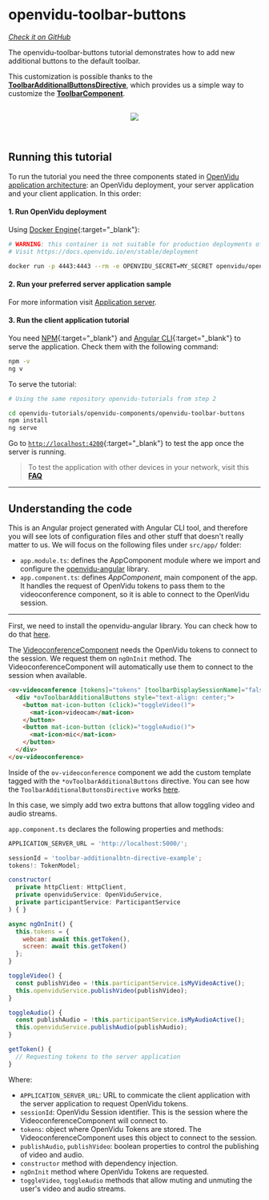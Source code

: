 # openvidu-toolbar-buttons

<a href="https://github.com/OpenVidu/openvidu-tutorials/tree/master/openvidu-components/openvidu-toolbar-buttons" target="_blank"><i class="icon ion-social-github"> Check it on GitHub</i></a>

The openvidu-toolbar-buttons tutorial demonstrates how to add new additional buttons to the default toolbar.

This customization is possible thanks to the [**ToolbarAdditionalButtonsDirective**](api/openvidu-angular/directives/ToolbarAdditionalButtonsDirective.html), which provides us a simple way to customize the [**ToolbarComponent**](api/openvidu-angular/components/ToolbarComponent.html).

<p align="center" style="margin-top: 30px">
  <img class="img-responsive" style="max-width: 80%" src="img/components/toolbar-buttons.png">
</p>

<br>


## Running this tutorial

To run the tutorial you need the three components stated in [OpenVidu application architecture](developing-your-video-app/#openvidu-application-architecture): an OpenVidu deployment, your server application and your client application. In this order:

#### 1. Run OpenVidu deployment

Using [Docker Engine](https://docs.docker.com/engine/){:target="_blank"}:

```bash
# WARNING: this container is not suitable for production deployments of OpenVidu
# Visit https://docs.openvidu.io/en/stable/deployment

docker run -p 4443:4443 --rm -e OPENVIDU_SECRET=MY_SECRET openvidu/openvidu-dev:2.23.0
```

#### 2. Run your preferred server application sample

For more information visit [Application server](application-server/).

<div id="application-server-wrapper"></div>
<script src="js/load-common-template.js" data-pathToFile="server-application-samples.html" data-elementId="application-server-wrapper" data-runAnchorScript="false" data-useCurrentVersion="true"></script>

#### 3. Run the client application tutorial

You need [NPM](https://docs.npmjs.com/downloading-and-installing-node-js-and-npm){:target="_blank"} and [Angular CLI](https://angular.io/cli){:target="_blank"} to serve the application. Check them with the following command:

```bash
npm -v
ng v
```

To serve the tutorial:

```bash
# Using the same repository openvidu-tutorials from step 2

cd openvidu-tutorials/openvidu-components/openvidu-toolbar-buttons
npm install
ng serve
```

Go to [`http://localhost:4200`](http://localhost:4200){:target="_blank"} to test the app once the server is running.

> To test the application with other devices in your network, visit this **[FAQ](troubleshooting/#3-test-applications-in-my-network-with-multiple-devices)**

---

## Understanding the code

This is an Angular project generated with Angular CLI tool, and therefore you will see lots of configuration files and other stuff that doesn't really matter to us. We will focus on the following files under `src/app/` folder:

- `app.module.ts`: defines the AppComponent module where we import and configure the [openvidu-angular](api/openvidu-angular/) library.
- `app.component.ts`: defines *AppComponent*, main component of the app. It handles the request of OpenVidu tokens to pass them to the videoconference component, so it is able to connect to the OpenVidu session.

---

First, we need to install the openvidu-angular library. You can check how to do that [here](api/openvidu-angular/).

The [VideoconferenceComponent](api/openvidu-angular/components/VideoconferenceComponent.html) needs the OpenVidu tokens to connect to the session. We request them on `ngOnInit` method. The VideoconferenceComponent will automatically use them to connect to the session when available.

```html
<ov-videoconference [tokens]="tokens" [toolbarDisplaySessionName]="false">
  <div *ovToolbarAdditionalButtons style="text-align: center;">
    <button mat-icon-button (click)="toggleVideo()">
      <mat-icon>videocam</mat-icon>
    </button>
    <button mat-icon-button (click)="toggleAudio()">
      <mat-icon>mic</mat-icon>
    </button>
  </div>
</ov-videoconference>
```

Inside of the `ov-videoconference` component we add the custom template tagged with the `*ovToolbarAdditionalButtons` directive. You can see how the `ToolbarAdditionalButtonsDirective` works [here](api/openvidu-angular/directives/ToolbarAdditionalButtonsDirective.html).

In this case, we simply add two extra buttons that allow toggling video and audio streams.

`app.component.ts` declares the following properties and methods:

```javascript
APPLICATION_SERVER_URL = 'http://localhost:5000/';

sessionId = 'toolbar-additionalbtn-directive-example';
tokens!: TokenModel;

constructor(
  private httpClient: HttpClient,
  private openviduService: OpenViduService,
  private participantService: ParticipantService
) { }

async ngOnInit() {
  this.tokens = {
    webcam: await this.getToken(),
    screen: await this.getToken()
  };
}

toggleVideo() {
  const publishVideo = !this.participantService.isMyVideoActive();
  this.openviduService.publishVideo(publishVideo);
}

toggleAudio() {
  const publishAudio = !this.participantService.isMyAudioActive();
  this.openviduService.publishAudio(publishAudio);
}

getToken() {
  // Requesting tokens to the server application
}
```

Where:

- `APPLICATION_SERVER_URL`: URL to commicate the client application with the server application to request OpenVidu tokens.
- `sessionId`: OpenVidu Session identifier. This is the session where the VideoconferenceComponent will connect to.
- `tokens`: object where OpenVidu Tokens are stored. The VideoconferenceComponent uses this object to connect to the session.
- `publishAudio`, `publishVideo`: boolean properties to control the publishing of video and audio.
- `constructor` method with dependency injection.
- `ngOnInit` method where OpenVidu Tokens are requested.
- `toggleVideo`, `toggleAudio` methods that allow muting and unmuting the user's video and audio streams.

